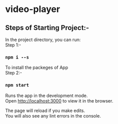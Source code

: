 # video-player

## Steps of Starting Project:-

In the project directory, you can run:\
Step 1:-
### `npm i --s`
To install the packeges of App\
Step 2:-
### `npm start`

Runs the app in the development mode.\
Open [http://localhost:3000](http://localhost:3000) to view it in the browser.

The page will reload if you make edits.\
You will also see any lint errors in the console.
